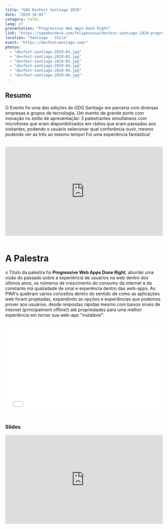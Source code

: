 ```yaml
---
title: "GDG DevFest Santiago 2019"
date: "2019-10-05"
category: talks
lang: pt
presentation: "Progressive Web Apps Done Right"
link: "https://speakerdeck.com/felipesousa/devfest-santiago-2019-progressive-web-apps-done-right"
location: "Santiago - Chile"
event: "https://devfestsantiago.com/"
photos:
  - "devfest-santiago-2019-01.jpg"
  - "devfest-santiago-2019-02.jpg"
  - "devfest-santiago-2019-03.jpg"
  - "devfest-santiago-2019-04.jpg"
  - "devfest-santiago-2019-05.jpg"
  - "devfest-santiago-2019-06.jpg"
---
```


## Resumo

O Evento foi uma das edições do GDG Santiago em parceria com diversas empresas e grupos de tecnologia. Um evento de grande porte com inovação no estilo de apresentação: 3 palestrantes simultâneos com microfones que eram disponibilizados em rádios que eram passados aos visitantes, podendo o usuário selecionar qual conferência ouvir, mesmo podendo ver as três ao mesmo tempo! Foi uma experiência fantástica!

<br />

<div style="left: 0; width: 100%; height: 0; position: relative; padding-bottom: 56.25%;"><iframe src="https://www.youtube.com/embed/upVhtUVM27E?rel=0" style="border: 0; top: 0; left: 0; width: 100%; height: 100%; position: absolute;" allowfullscreen scrolling="no" allow="encrypted-media; accelerometer; gyroscope; picture-in-picture"></iframe></div>
<br />

# A Palestra

o Título da palestra foi **Progressive Web Apps Done Right**, abordei uma visão do passado sobre a experiência de usuários na web dentro dos últimos anos, os números de crescimento do consumo da internet e da constante má qualiadade de sinal e experência dentro das web-apps. As PWA's quebram vários conceitos dentro do sentido de como as aplicações web foram projetadas, expandindo as opções e experiências que podemos prover aos usuários, desde respostas rápidas mesmo com baixos sinais de internet (principalment offline!) até propriedades para uma melhor experiência em tornar sua web-app "instalável".
<br />

<div><div style="left: 0; width: 100%; height: 0; position: relative; padding-bottom: 56.25%;"><iframe src="//cdn.iframe.ly/8QGj9ei?playerjs=1&amp;click_to_play=true&amp;_start=40&amp;_end=33m34" style="border: 0; top: 0; left: 0; width: 100%; height: 100%; position: absolute;" allowfullscreen scrolling="no" allow="autoplay *; encrypted-media *; accelerometer; gyroscope; picture-in-picture"></iframe></div></div>

<br />

### Slides

<div style="left: 0; width: 100%; height: 0; position: relative; padding-bottom: 56.1972%;"><iframe src="https://speakerdeck.com/player/f3ec67e4afe44977bc94a2e1e16bcb01" style="border: 0; top: 0; left: 0; width: 100%; height: 100%; position: absolute;" allowfullscreen scrolling="no" allow="encrypted-media"></iframe></div>
